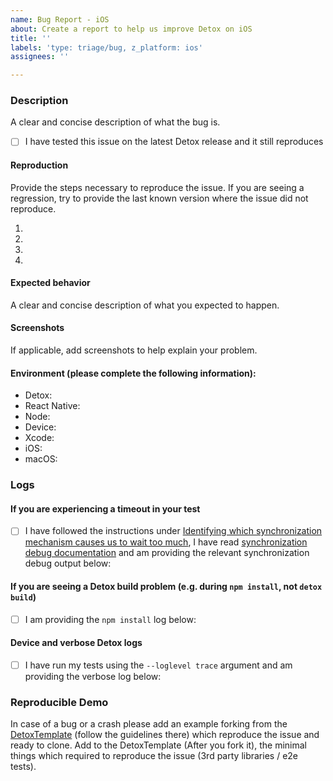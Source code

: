 ```yaml
---
name: Bug Report - iOS
about: Create a report to help us improve Detox on iOS
title: ''
labels: 'type: triage/bug, z_platform: ios'
assignees: ''

---
```


### Description
A clear and concise description of what the bug is.

- [ ] I have tested this issue on the latest Detox release and it still reproduces

#### Reproduction

Provide the steps necessary to reproduce the issue. If you are seeing a regression, try to provide the last known version where the issue did not reproduce.

1. 
2. 
3. 
4. 

#### Expected behavior
A clear and concise description of what you expected to happen.

#### Screenshots
If applicable, add screenshots to help explain your problem.

#### Environment (please complete the following information):
 - Detox:
 - React Native:
 - Node:
 - Device:
 - Xcode:
 - iOS:
 - macOS: 

### Logs

#### If you are experiencing a timeout in your test

- [ ] I have followed the instructions under [Identifying which synchronization mechanism causes us to wait too much](https://github.com/wix/Detox/blob/master/docs/Troubleshooting.Synchronization.md#identifying-which-synchronization-mechanism-causes-us-to-wait-too-much), I have read [synchronization debug documentation](https://github.com/wix/DetoxSync/blob/master/IdleStatusDocumentation.md) and am providing the relevant synchronization debug output below:

#### If you are seeing a Detox build problem (e.g. during `npm install`, not `detox build`)

- [ ] I am providing the `npm install` log below:

#### Device and verbose Detox logs

- [ ] I have run my tests using the `--loglevel trace` argument and am providing the verbose log below:

### Reproducible Demo
In case of a bug or a crash please add an example forking from the [DetoxTemplate](https://github.com/wix-incubator/DetoxTemplate) (follow the guidelines there) which reproduce the issue and ready to clone.
Add to the DetoxTemplate (After you fork it), the minimal things which required to reproduce the issue (3rd party libraries / e2e tests).
